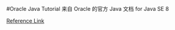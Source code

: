 #Oracle Java Tutorial
来自 Oracle 的官方 Java 文档 for Java SE 8  

[Reference Link](http://www.oracle.com/technetwork/java/javase/java-tutorial-downloads-2005894.html)